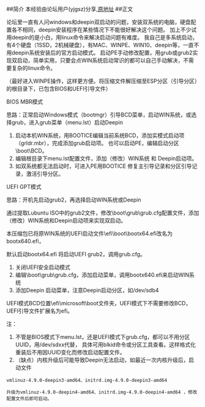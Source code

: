 ##简介
本经验由论坛用户(yjgsz)分享,[原地址](https://bbs.deepin.org/forum.php?mod=viewthread&tid=139552&extra=)
##正文

论坛里一直有人问windows和deepin双启动的问题，安装双系统的电脑，硬盘配置各不相同，deepin安装程序在某些情况下不能很好解决这个问题。
加上不少试用deepin的是小白，用linux命令来解决启动问题有难度。
我自己是多系统启动，有4个硬盘（1SSD，2机械硬盘），有MAC、WINPE、WIN10、deepin等，一直不用deepin系统安装后的官方启动模式。
启动PE手动修改配置，用grub或grub2实现双启动，简单实用，只要会点WIN系统启动常识的都可以自己手动解决，不需要复杂的linux命令。

（最好进入WINPE操作，这样更方便。将压缩文件解压缩至ESP分区（引导分区）的根目录下，已包含BIOS和UEFI引导文件）

BIOS MBR模式

思路：正常启动Windows模式（bootmgr）引导BCD菜单，启动WIN系统，或选择grub，进入grub菜单（menu.lst）启动Deepin

1. 启动本机WIN系统，用BOOTICE编辑当前系统BCD，添加实模式启动项（grldr.mbr），完成添加grub启动项。
   也可以启动PE，编辑启动分区\boot\BCD。
2. 编辑根目录下menu.lst配置文件，添加（修改）WIN系统 和 Deepin启动项。
3. 如双系统都无法启动时，可进入PE用BOOTICE 修复主引导记录和分区引导记录，激活引导分区。

UEFI GPT模式

思路：开机先启动grub2，再选择启动WIN系统或Deepin

通过提取Lubuntu ISO中的grub2文件，修改\boot\grub\grub.cfg配置文件，添加（修改）WIN系统和Deepin启动项来实现双启动。

本压缩包已将原WIN系统的UEFI启动文件\efi\boot\bootx64.efi改名为bootx640.efi，

默认启动bootx64.efi 将启动UEFI grub2，调用grub.cfg。

1. 关闭UEFI安全启动模式
2. 编辑\boot\grub\grub.cfg，添加启动菜单，调用bootx640.efi来启动WIN系统
3. 添加Deepin 启动菜单，注意Deepin启动分区，如/dev/sdb4 

UEFI模式BCD位置\efi\microsoft\boot文件夹，UEFI模式下不需要修改BCD，UEFI引导文件扩展名为efi。

注：
  1. 不管是BIOS模式下menu.lst，还是UEFI模式下grub.cfg，都可以不用分区UUID，用/dev/sdxx代替，
     具体可用blkid命令或分区工具查看。这样格式化重装后不用因UUID变化而修改启动配置文件。
  2. （缺点）内核升级后可能导致Deepin无法启动，如最近一次内核升级后，启动文件

    vmlinuz-4.9.0-deepin3-amd64、initrd.img-4.9.0-deepin3-amd64 

    升级为vmlinuz-4.9.0-deepin4-amd64、initrd.img-4.9.0-deepin4-amd64 ，修改配置文件后即可启动。